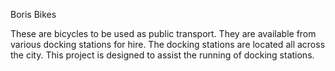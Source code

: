 Boris Bikes

These are bicycles to be used as public transport.  They are available from various docking stations for hire.  The docking stations are located all across the city.  This project is designed to assist the running of docking stations.
